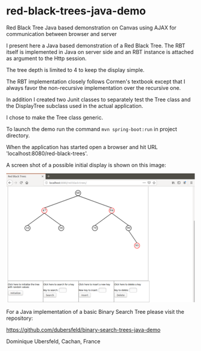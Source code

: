 # red-black-trees-java-demo
Red Black Tree Java based demonstration on Canvas using AJAX for communication between browser and server

I present here a Java based demonstration of a Red Black Tree. The RBT itself is implemented in Java on server side and an RBT instance is attached as argument to the Http session.

The tree depth is limited to 4 to keep the display simple.

The RBT implementation closely follows Cormen's textbook except that I always favor the non-recursive implementation over the recursive one.

In addition I created two Junit classes to separately test the Tree class and the DisplayTree subclass used in the actual application.

I chose to make the Tree class generic.

To launch the demo run the command `mvn spring-boot:run` in project directory.

When the application has started open a browser and hit URL 'localhost:8080/red-black-trees'.

A screen shot of a possible initial display is shown on this image:

![alt text](images/initRBT.png "Red Black Tree Initialized")

For a Java implementation of a basic Binary Search Tree please visit the repository:

https://github.com/dubersfeld/binary-search-trees-java-demo

Dominique Ubersfeld, Cachan, France 
